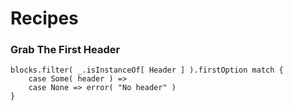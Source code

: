 Recipes
=======

### Grab The First Header ###

    blocks.filter( _.isInstanceOf[ Header ] ).firstOption match {
        case Some( header ) => 
        case None => error( "No header" )
    }
